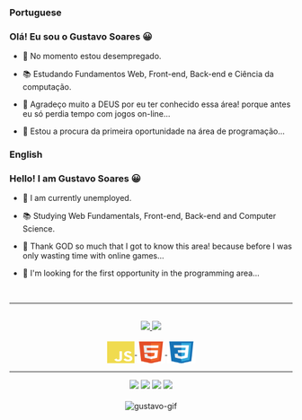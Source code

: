 ### Portuguese 

### Olá! Eu sou o Gustavo Soares 😀
   
- 🤷 No momento estou desempregado.

- 📚 Estudando Fundamentos Web, Front-end, Back-end e Ciência da computação.

- 🙏 Agradeço muito a DEUS por eu ter conhecido essa área! porque antes eu só perdia tempo com jogos on-line...

- 🤝 Estou a procura da primeira oportunidade na área de programação...

### English

### Hello! I am Gustavo Soares 😀

- 🤷 I am currently unemployed.

- 📚 Studying Web Fundamentals, Front-end, Back-end and Computer Science.

- 🙏 Thank GOD so much that I got to know this area! because before I was only wasting time with online games...

- 🤝 I'm looking for the first opportunity in the programming area...
<br>
<hr>
<br>
<div align="center">
  <a href="https://github.com/guuhgst">
  <img height="160em" src="https://github-readme-stats.vercel.app/api?username=guuhgst&show_icons=true&theme=tokyonight&include_all_commits=true&count_private=true"/>
  <img height="160em" src="https://github-readme-stats.vercel.app/api/top-langs/?username=guuhgst&layout=compact&langs_count=7&theme=tokyonight"/>
</div>
  
<div style="display: inline_block" align="center"><br>
  <img align="center" alt="gustavo-JS" height="40" width="50" src="https://raw.githubusercontent.com/devicons/devicon/master/icons/javascript/javascript-plain.svg">
  <img align="center" alt="gustavo-HTML" height="40" width="50" src="https://raw.githubusercontent.com/devicons/devicon/master/icons/html5/html5-original.svg">
  <img align="center" alt="gustavo-CSS" height="40" width="50" src="https://raw.githubusercontent.com/devicons/devicon/master/icons/css3/css3-original.svg">
</div>
<hr>
<div align="center">
  <a href="https://www.facebook.com/profile.php?id=100006005023941" target="_blank"><img src="https://img.shields.io/badge/Facebook-1877F2?style=for-the-badge&logo=facebook&logoColor=white" target="_blank"></a>
  <a href="https://www.instagram.com/guuhgst/" target="_blank"><img src="https://img.shields.io/badge/-Instagram-%23E4405F?style=for-the-badge&logo=instagram&logoColor=white" target="_blank"></a>
  <a href="https://www.linkedin.com/in/gustavo-soares-5a1a1a222/" target="_blank"><img src="https://img.shields.io/badge/-LinkedIn-%230077B5?style=for-the-badge&logo=linkedin&logoColor=white" target="_blank"></a> 
  <a href = "mailto:gustavosoaresthomann@gmail.com"><img src="https://img.shields.io/badge/-Gmail-%23333?style=for-the-badge&logo=gmail&logoColor=white" target="_blank"></a>
<br><br>
 <img align="center" alt="gustavo-gif" height="160px" width="160px" src="https://media.giphy.com/media/XdhxKwFxwyJxeme1DO/giphy.gif">
</div>
